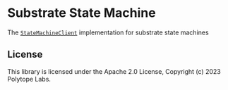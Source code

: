# Substrate State Machine

The [`StateMachineClient`](https://docs.rs/ismp/latest/ismp/consensus/trait.StateMachineClient.html) implementation for substrate state machines

## License

This library is licensed under the Apache 2.0 License, Copyright (c) 2023 Polytope Labs.
